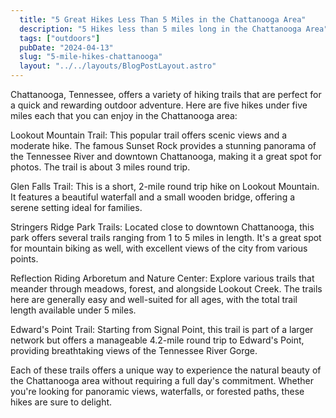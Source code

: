```yaml
---
  title: "5 Great Hikes Less Than 5 Miles in the Chattanooga Area"
  description: "5 Hikes less than 5 miles long in the Chattanooga Area"
  tags: ["outdoors"]
  pubDate: "2024-04-13"
  slug: "5-mile-hikes-chattanooga"
  layout: "../../layouts/BlogPostLayout.astro"
---
```


Chattanooga, Tennessee, offers a variety of hiking trails that are perfect for a quick and rewarding outdoor adventure. Here are five hikes under five miles each that you can enjoy in the Chattanooga area:

Lookout Mountain Trail: This popular trail offers scenic views and a moderate hike. The famous Sunset Rock provides a stunning panorama of the Tennessee River and downtown Chattanooga, making it a great spot for photos. The trail is about 3 miles round trip.

Glen Falls Trail: This is a short, 2-mile round trip hike on Lookout Mountain. It features a beautiful waterfall and a small wooden bridge, offering a serene setting ideal for families.

Stringers Ridge Park Trails: Located close to downtown Chattanooga, this park offers several trails ranging from 1 to 5 miles in length. It's a great spot for mountain biking as well, with excellent views of the city from various points.

Reflection Riding Arboretum and Nature Center: Explore various trails that meander through meadows, forest, and alongside Lookout Creek. The trails here are generally easy and well-suited for all ages, with the total trail length available under 5 miles.

Edward's Point Trail: Starting from Signal Point, this trail is part of a larger network but offers a manageable 4.2-mile round trip to Edward's Point, providing breathtaking views of the Tennessee River Gorge.

Each of these trails offers a unique way to experience the natural beauty of the Chattanooga area without requiring a full day's commitment. Whether you're looking for panoramic views, waterfalls, or forested paths, these hikes are sure to delight.
